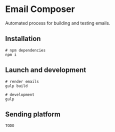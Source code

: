 # Email Composer

Automated process for building and testing emails.


## Installation

```
# npm dependencies
npm i
```


## Launch and development

```
# render emails
gulp build

# development
gulp
```


## Sending platform

```
TODO
```